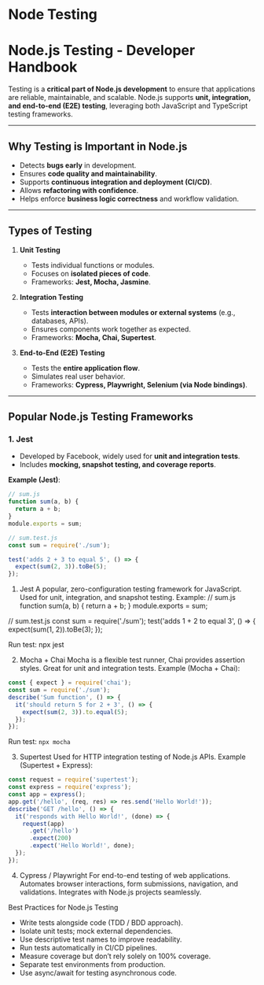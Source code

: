 # Node Testing

# Node.js Testing - Developer Handbook

Testing is a **critical part of Node.js development** to ensure that applications are reliable, maintainable, and scalable. Node.js supports **unit, integration, and end-to-end (E2E) testing**, leveraging both JavaScript and TypeScript testing frameworks.

---

## Why Testing is Important in Node.js

- Detects **bugs early** in development.  
- Ensures **code quality and maintainability**.  
- Supports **continuous integration and deployment (CI/CD)**.  
- Allows **refactoring with confidence**.  
- Helps enforce **business logic correctness** and workflow validation.  

---

## Types of Testing

1. **Unit Testing**
   - Tests individual functions or modules.  
   - Focuses on **isolated pieces of code**.  
   - Frameworks: **Jest, Mocha, Jasmine**.  

2. **Integration Testing**
   - Tests **interaction between modules or external systems** (e.g., databases, APIs).  
   - Ensures components work together as expected.  
   - Frameworks: **Mocha, Chai, Supertest**.  

3. **End-to-End (E2E) Testing**
   - Tests the **entire application flow**.  
   - Simulates real user behavior.  
   - Frameworks: **Cypress, Playwright, Selenium (via Node bindings)**.  

---

## Popular Node.js Testing Frameworks

### 1. **Jest**
- Developed by Facebook, widely used for **unit and integration tests**.  
- Includes **mocking, snapshot testing, and coverage reports**.  

**Example (Jest)**:
```javascript
// sum.js
function sum(a, b) {
  return a + b;
}
module.exports = sum;

// sum.test.js
const sum = require('./sum');

test('adds 2 + 3 to equal 5', () => {
  expect(sum(2, 3)).toBe(5);
});


```

1. Jest
A popular, zero-configuration testing framework for JavaScript.
Used for unit, integration, and snapshot testing.
Example:
// sum.js
function sum(a, b) {
  return a + b;
}
module.exports = sum;

// sum.test.js
const sum = require('./sum');
test('adds 1 + 2 to equal 3', () => {
  expect(sum(1, 2)).toBe(3);
});

Run test:
npx jest

2. Mocha + Chai
Mocha is a flexible test runner, Chai provides assertion styles.
Great for unit and integration tests.
Example (Mocha + Chai):
```javascript
const { expect } = require('chai');
const sum = require('./sum');
describe('Sum function', () => {
  it('should return 5 for 2 + 3', () => {
    expect(sum(2, 3)).to.equal(5);
  });
});
```

Run test:
`npx mocha`

3. Supertest
Used for HTTP integration testing of Node.js APIs.
Example (Supertest + Express):
```javascript
const request = require('supertest');
const express = require('express');
const app = express();
app.get('/hello', (req, res) => res.send('Hello World!'));
describe('GET /hello', () => {
  it('responds with Hello World!', (done) => {
    request(app)
      .get('/hello')
      .expect(200)
      .expect('Hello World!', done);
  });
});
```

4. Cypress / Playwright
For end-to-end testing of web applications.
Automates browser interactions, form submissions, navigation, and validations.
Integrates with Node.js projects seamlessly.

Best Practices for Node.js Testing
- Write tests alongside code (TDD / BDD approach).
- Isolate unit tests; mock external dependencies.
- Use descriptive test names to improve readability.
- Run tests automatically in CI/CD pipelines.
- Measure coverage but don’t rely solely on 100% coverage.
- Separate test environments from production.
- Use async/await for testing asynchronous code.